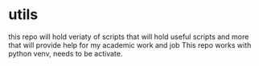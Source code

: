# utils
this repo will hold veriaty of scripts that will hold useful scripts and more that will provide help for my academic work and job
This repo works with python venv, needs to be activate.

